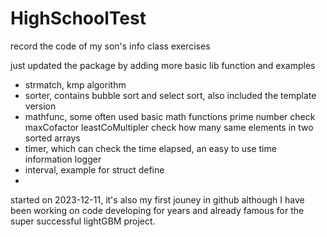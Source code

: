# HighSchoolTest
record the code of my son's info class exercises

just updated the package by adding more basic lib function and examples
- strmatch, kmp algorithm
- sorter, contains bubble sort and select sort, also included the template version
- mathfunc, some often used basic math functions
		prime number check
		maxCofactor
  	leastCoMultipler
  	check how many same elements in two sorted arrays
- timer, which can check the time elapsed, an easy to use time information logger
- interval, example for struct define
- 
started on 2023-12-11, it's also my first jouney in github although I have been working on code developing for years and already famous for the super successful lightGBM project.
